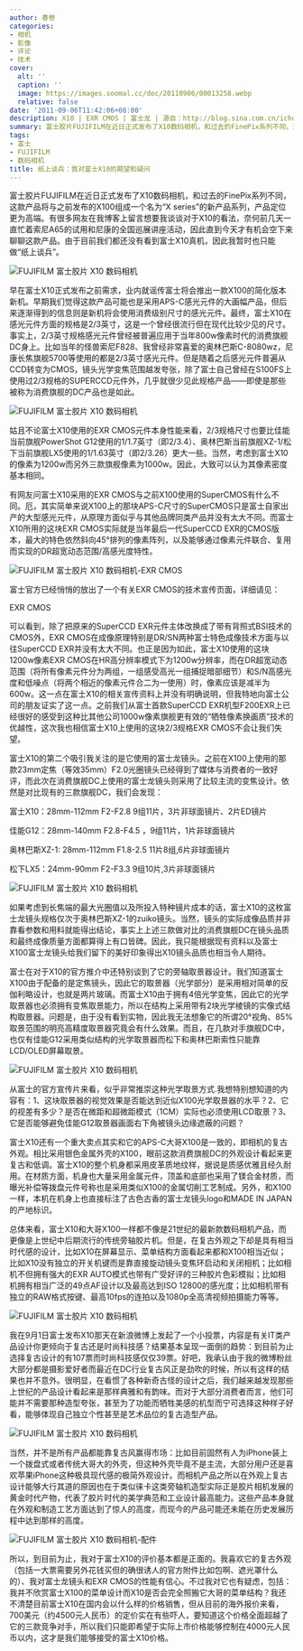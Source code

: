 ```yaml
---
author: 春卷
categories:
- 相机
- 影像
- 评论
- 技术
cover:
  alt: ''
  caption: ''
  image: https://images.soomal.cc/doc/20110906/00013258.webp
  relative: false
date: '2011-09-06T11:42:06+08:00'
description: X10 | EXR CMOS | 富士龙 | 源自：http://blog.sina.com.cn/ichunjuan | 版权：转载 |  平均/总评分：09.57/67
summary: 富士胶片FUJIFILM在近日正式发布了X10数码相机，和过去的FinePix系列不同，这款产品将与之前发布的X100组成一个名为“X series”的新产品系列，产品定位更为高端。有很多网友在我博客上留言想要我谈谈对于X10的看法，奈何前几天一直忙着索尼A65的试用和尼康的全国巡展讲座活动，因此直到今天才有机会空下来聊聊这款产品……
tags:
- 富士
- FUJIFILM
- 数码相机
title: 纸上谈兵：我对富士X10的期望和疑问
---
```


富士胶片FUJIFILM在近日正式发布了X10数码相机，和过去的FinePix系列不同，这款产品将与之前发布的X100组成一个名为“X series”的新产品系列，产品定位更为高端。有很多网友在我博客上留言想要我谈谈对于X10的看法，奈何前几天一直忙着索尼A65的试用和尼康的全国巡展讲座活动，因此直到今天才有机会空下来聊聊这款产品。由于目前我们都还没有看到富士X10真机，因此我暂时也只能做“纸上谈兵”。



![FUJIFILM 富士胶片 X10 数码相机](https://images.soomal.cc/doc/20110906/00013254.webp)



早在富士X10正式发布之前需求，业内就谣传富士将会推出一款X100的简化版本新机。早期我们觉得这款产品可能也是采用APS-C感光元件的大画幅产品，但后来逐渐得到的信息则是新机将会使用消费级别尺寸的感光元件。最终，富士X10在感光元件方面的规格是2/3英寸，这是一个曾经很流行但在现代比较少见的尺寸。事实上，2/3英寸规格感光元件曾经被普遍应用于当年800w像素时代的消费旗舰DC身上。比如当年的怪兽索尼F828、我曾经非常喜爱的奥林巴斯C-8080wz，尼康长焦旗舰5700等使用的都是2/3英寸感光元件。但是随着之后感光元件普遍从CCD转变为CMOS，镜头光学变焦范围越发夸张，除了富士自己曾经在S100FS上使用过2/3规格的SUPERCCD元件外，几乎就很少见此规格产品――即使是那些被称为消费旗舰的DC产品也是如此。



![FUJIFILM 富士胶片 X10 数码相机](https://images.soomal.cc/doc/20110906/00013255.webp)



姑且不论富士X10使用的EXR CMOS元件本身性能来看，2/3规格尺寸也要比佳能当前旗舰PowerShot G12使用的1/1.7英寸（即2/3.4）、奥林巴斯当前旗舰XZ-1/松下当前旗舰LX5使用的1/1.63英寸（即2/3.26）更大一些。当然，考虑到富士X10的像素为1200w而另外三款旗舰像素为1000w。因此，大致可以认为其像素密度基本相同。



有网友问富士X10采用的EXR CMOS与之前X100使用的SuperCMOS有什么不同。厄，其实简单来说X100上的那块APS-C尺寸的SuperCMOS只是富士自家出产的大型感光元件，从原理方面似乎与其他品牌同类产品并没有太大不同。而富士X10所用的这块EXR CMOS实际就是当年最后一代SuperCCD EXR的CMOS版本，最大的特色依然斜向45°排列的像素阵列，以及能够通过像素元件联合、复用而实现的DR超宽动态范围/高感光度特性。



![FUJIFILM 富士胶片 X10 数码相机-EXR CMOS](https://images.soomal.cc/doc/20110906/00013256.webp)



富士官方已经悄悄的放出了一个有关EXR CMOS的技术宣传页面，详细请见：



EXR CMOS



可以看到，除了把原来的SuperCCD EXR元件主体改换成了带有背照式BSI技术的CMOS外，EXR CMOS在成像原理特别是DR/SN两种富士特色成像技术方面与以往SuperCCD EXR并没有太大不同。也正是因为如此，富士X10使用的这块1200w像素EXR CMOS在HR高分辨率模式下为1200w分辨率，而在DR超宽动态范围（将所有像素元件分为两组，一组感受高光一组捕捉暗部细节）和S/N高感光度和低噪点（将两个相近的像素元件合二为一使用）时，像素应该是减半为600w。这一点在富士X10的相关宣传资料上并没有明确说明，但我特地向富士公司的朋友证实了这一点。之前我们从富士首款SuperCCD EXR机型F200EXR上已经很好的感受到这种比其他公司1000w像素旗舰更有效的“牺牲像素换画质”技术的优越性，这次我也相信富士X10上使用的这块2/3规格EXR CMOS不会让我们失望。



富士X10的第二个吸引我关注的是它使用的富士龙镜头。之前在X100上使用的那款23mm定焦（等效35mm）F2.0光圈镜头已经得到了媒体与消费者的一致好评，而此次在消费旗舰DC上使用的富士龙镜头则采用了比较主流的变焦设计。依然是对比现有的三款旗舰DC，我们会发现：



富士X10：28mm-112mm F2-F2.8 9组11片，3片非球面镜片、2片ED镜片



佳能G12：28mm-140mm F2.8-F4.5 ，9组11片，1片非球面镜片



奥林巴斯XZ-1: 28mm-112mm F1.8-2.5 11片8组,6片非球面镜片



松下LX5：24mm-90mm F2-F3.3 9组10片,3片非球面镜片



![FUJIFILM 富士胶片 X10 数码相机](https://images.soomal.cc/doc/20110906/00013257.webp)



如果考虑到长焦端的最大光圈值以及所投入特种镜片成本的话，富士X10的这枚富士龙镜头规格仅次于奥林巴斯XZ-1的zuiko镜头。当然，镜头的实际成像品质并非靠看参数和用料就能得出结论，事实上上述三款做对比的消费旗舰DC在镜头品质和最终成像质量方面都算得上有口皆碑。因此，我只能根据现有资料以及富士X100富士龙镜头给我们留下的美好印象得出X10镜头品质也相当令人期待。



富士在对于X10的官方推介中还特别谈到了它的旁轴取景器设计。我们知道富士X100由于配备的是定焦镜头，因此它的取景器（光学部分）是采用相对简单的反伽利略设计，也就是两片玻璃。而富士X10由于拥有4倍光学变焦，因此它的光学取景器也必须拥有变焦取景能力，所以在结构上采用带有2块光学棱镜的实像式结构取景器。问题是，由于没有看到实物，因此我无法想象它的所谓20°视角、85%取景范围的明亮高精度取景器究竟会有什么效果。而且，在几款对手旗舰DC中，也仅有佳能G12采用类似结构的光学取景器而松下和奥林巴斯索性只能靠LCD/OLED屏幕取景。



![FUJIFILM 富士胶片 X10 数码相机](https://images.soomal.cc/doc/20110906/00013258.webp)



从富士的官方宣传片来看，似乎非常推崇这种光学取景方式.我想特别想知道的内容有：1、这块取景器的视觉效果是否能达到近似X100光学取景器的水平？2、它的视差有多少？是否在微距和超微距模式（1CM）实际也必须使用LCD取景？3、它是否能够避免佳能G12取景器画面右下角被镜头边缘遮蔽的问题？



富士X10还有一个重大卖点其实和它的APS-C大哥X100是一致的，即相机的复古外观。相比采用银色金属外壳的X100，眼前这款消费旗舰DC的外观设计看起来更复古和低调。富士X10的整个机身都采用皮革质地纹样，据说是质感优雅且经久耐用。在材质方面，机身也大量采用金属元件，顶盖和底部也采用了镁合金材质，而曝光补偿等拨盘元件号称也是采用类似X100的金属切削工艺制成。另外，和X100一样，本机在机身上也直接标注了古色古香的富士龙镜头logo和MADE IN JAPAN的产地标识。



总体来看，富士X10和大哥X100一样都不像是21世纪的最新款数码相机产品，而更像是上世纪中后期流行的传统旁轴胶片机。但是，在复古外观之下却是具有相当时代感的设计，比如X10在屏幕显示、菜单结构方面看起来都和X100相当近似；比如X10没有独立的开关机键而是靠直接旋动镜头变焦环启动和关闭相机；比如相机不但拥有强大的EXR AUTO模式也带有广受好评的三种胶片色彩模拟；比如相机拥有相当广泛的49点AF设计以及最高达到ISO 12800的感光度；比如相机带有独立的RAW格式按键、最高10fps的连拍以及1080p全高清视频拍摄能力等等。



![FUJIFILM 富士胶片 X10 数码相机](https://images.soomal.cc/doc/20110906/00013259.webp)



我在9月1日富士发布X10那天在新浪微博上发起了一个小投票，内容是有关IT类产品设计你更倾向于复古还是时尚科技感？结果基本呈现一面倒的趋势：到目前为止选择复古设计的有107票而时尚科技感仅仅39票。好吧，我承认由于我的微博粉丝大部分都是摄影爱好者而最近在DC行业复古风正是劲吹的时候，所以有这样的结果也并不意外。很明显，在看惯了各种新奇古怪的设计之后，我们越来越发现那些上世纪的产品设计看起来是那样典雅和有韵味。而对于大部分消费者而言，他们可能并不需要那种造型夸张，甚至为了功能而牺牲美感的机型而宁可选择这种样子好看，能够体现自己独立个性甚至是艺术品位的复古造型产品。



![FUJIFILM 富士胶片 X10 数码相机](https://images.soomal.cc/doc/20110906/00013260.webp)



当然，并不是所有产品都能靠复古风赢得市场：比如目前固然有人为iPhone装上一个拨盘式或者传统大哥大的外壳，但这种外壳毕竟不是主流，大部分用户还是喜欢苹果iPhone这种极具现代感的极简外观设计。而相机产品之所以在外观上复古设计能够大行其道的原因也在于类似徕卡这类旁轴机造型实际正是胶片相机发展的黄金时代产物，代表了胶片时代的美学典范和工业设计最高能力。这些产品本身就在外观和制造工艺方面达到了惊人的高度，而现今的产品可能还未能在历史发展历程中达到那样的高度。



![FUJIFILM 富士胶片 X10 数码相机-配件](https://images.soomal.cc/doc/20110906/00013261.webp)



所以，到目前为止，我对于富士X10的评价基本都是正面的。我喜欢它的复古外观（包括一大票需要另外花钱买但的确很诱人的官方附件比如包啊、遮光罩什么的）、我对富士龙镜头和EXR CMOS的性能有信心。不过我对它也有疑虑，包括：我并不欣赏富士X100的菜单设计而X10是否会完全照搬它大哥的菜单结构？我还不清楚目前富士X10在国内会以什么样的价格销售，但从目前的海外报价来看，700美元（约4500元人民币）的定价实在有些吓人，要知道这个价格全面超越了它的三款竞争对手，所以我们只能即希望于实际上市价格能够控制在4000元人民币以内，这才是我们能够接受的富士X10价格。